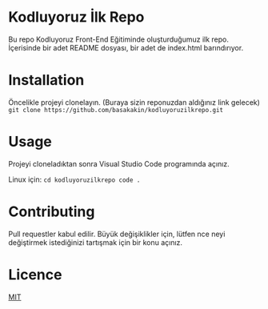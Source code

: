 # Kodluyoruz İlk Repo
Bu repo Kodluyoruz Front-End Eğitiminde oluşturduğumuz ilk repo. İçerisinde bir adet README dosyası, bir adet de index.html barındırıyor.

# Installation
Öncelikle projeyi clonelayın. (Buraya sizin reponuzdan aldığınız link gelecek)
 ` git clone https://github.com/basakakin/kodluyoruzilkrepo.git  ` 

# Usage
Projeyi cloneladıktan sonra Visual Studio Code programında açınız.

Linux için:
 ` cd kodluyoruzilkrepo
code . `

# Contributing
Pull requestler kabul edilir. Büyük değişiklikler için, lütfen nce neyi değiştirmek istediğinizi tartışmak için bir konu açınız.

# Licence
[MIT](https://choosealicense.com/licenses/mit/)
